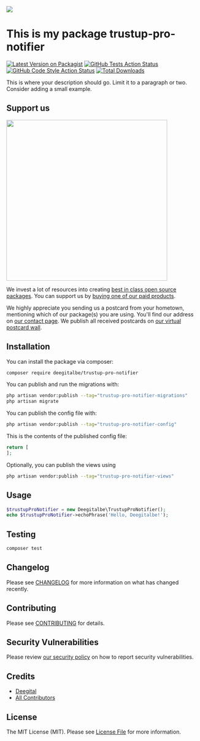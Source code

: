 
[<img src="https://github-ads.s3.eu-central-1.amazonaws.com/support-ukraine.svg?t=1" />](https://supportukrainenow.org)

# This is my package trustup-pro-notifier

[![Latest Version on Packagist](https://img.shields.io/packagist/v/deegitalbe/trustup-pro-notifier.svg?style=flat-square)](https://packagist.org/packages/deegitalbe/trustup-pro-notifier)
[![GitHub Tests Action Status](https://img.shields.io/github/workflow/status/deegitalbe/trustup-pro-notifier/run-tests?label=tests)](https://github.com/deegitalbe/trustup-pro-notifier/actions?query=workflow%3Arun-tests+branch%3Amain)
[![GitHub Code Style Action Status](https://img.shields.io/github/workflow/status/deegitalbe/trustup-pro-notifier/Check%20&%20fix%20styling?label=code%20style)](https://github.com/deegitalbe/trustup-pro-notifier/actions?query=workflow%3A"Check+%26+fix+styling"+branch%3Amain)
[![Total Downloads](https://img.shields.io/packagist/dt/deegitalbe/trustup-pro-notifier.svg?style=flat-square)](https://packagist.org/packages/deegitalbe/trustup-pro-notifier)

This is where your description should go. Limit it to a paragraph or two. Consider adding a small example.

## Support us

[<img src="https://github-ads.s3.eu-central-1.amazonaws.com/trustup-pro-notifier.jpg?t=1" width="419px" />](https://spatie.be/github-ad-click/trustup-pro-notifier)

We invest a lot of resources into creating [best in class open source packages](https://spatie.be/open-source). You can support us by [buying one of our paid products](https://spatie.be/open-source/support-us).

We highly appreciate you sending us a postcard from your hometown, mentioning which of our package(s) you are using. You'll find our address on [our contact page](https://spatie.be/about-us). We publish all received postcards on [our virtual postcard wall](https://spatie.be/open-source/postcards).

## Installation

You can install the package via composer:

```bash
composer require deegitalbe/trustup-pro-notifier
```

You can publish and run the migrations with:

```bash
php artisan vendor:publish --tag="trustup-pro-notifier-migrations"
php artisan migrate
```

You can publish the config file with:

```bash
php artisan vendor:publish --tag="trustup-pro-notifier-config"
```

This is the contents of the published config file:

```php
return [
];
```

Optionally, you can publish the views using

```bash
php artisan vendor:publish --tag="trustup-pro-notifier-views"
```

## Usage

```php
$trustupProNotifier = new Deegitalbe\TrustupProNotifier();
echo $trustupProNotifier->echoPhrase('Hello, Deegitalbe!');
```

## Testing

```bash
composer test
```

## Changelog

Please see [CHANGELOG](CHANGELOG.md) for more information on what has changed recently.

## Contributing

Please see [CONTRIBUTING](https://github.com/spatie/.github/blob/main/CONTRIBUTING.md) for details.

## Security Vulnerabilities

Please review [our security policy](../../security/policy) on how to report security vulnerabilities.

## Credits

- [Deegital](https://github.com/deegitalbe)
- [All Contributors](../../contributors)

## License

The MIT License (MIT). Please see [License File](LICENSE.md) for more information.
